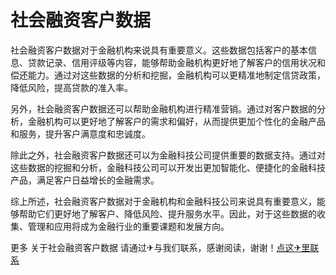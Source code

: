 # 社会融资客户数据

社会融资客户数据对于金融机构来说具有重要意义。这些数据包括客户的基本信息、贷款记录、信用评级等内容，能够帮助金融机构更好地了解客户的信用状况和偿还能力。通过对这些数据的分析和挖掘，金融机构可以更精准地制定信贷政策，降低风险，提高贷款的准入率。

另外，社会融资客户数据还可以帮助金融机构进行精准营销。通过对客户数据的分析，金融机构可以更好地了解客户的需求和偏好，从而提供更加个性化的金融产品和服务，提升客户满意度和忠诚度。

除此之外，社会融资客户数据还可以为金融科技公司提供重要的数据支持。通过对这些数据的挖掘和分析，金融科技公司可以开发出更加智能化、便捷化的金融科技产品，满足客户日益增长的金融需求。

综上所述，社会融资客户数据对于金融机构和金融科技公司来说具有重要意义，能够帮助它们更好地了解客户、降低风险、提升服务水平。因此，对于这些数据的收集、管理和应用将成为金融行业的重要课题和发展方向。

更多 关于社会融资客户数据 请通过✈与我们联系，感谢阅读，谢谢！[点这✈里联系](https://ss.k02.cc)